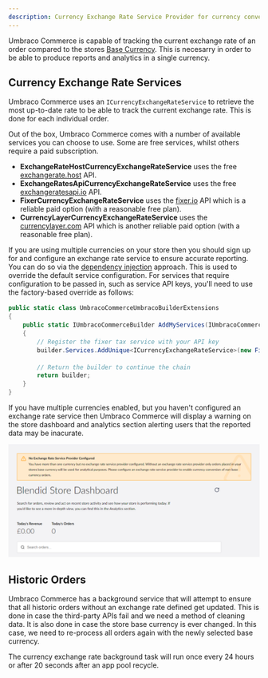```yaml
---
description: Currency Exchange Rate Service Provider for currency conversion in Umbraco Commerce.
---
```


Umbraco Commerce is capable of tracking the current exchange rate of an order compared to the stores [Base Currency](./base-currency.md). This is necesarry in order to be able to produce reports and analytics in a single currency.

## Currency Exchange Rate Services

Umbraco Commerce uses an `ICurrencyExchangeRateService` to retrieve the most up-to-date rate to be able to track the current exchange rate. This is done for each individual order.

Out of the box, Umbraco Commerce comes with a number of available services you can choose to use. Some are free services, whilst others require a paid subscription.

* **ExchangeRateHostCurrencyExchangeRateService** uses the free [exchangerate.host](https://exchangerate.host/) API.
* **ExchangeRatesApiCurrencyExchangeRateService** uses the free [exchangeratesapi.io](https://exchangeratesapi.io/) API.
* **FixerCurrencyExchangeRateService** uses the [fixer.io](https://fixer.io/) API which is a reliable paid option (with a reasonable free plan).
* **CurrencyLayerCurrencyExchangeRateService** uses the [currencylayer.com](https://currencylayer.com/) API which is another reliable paid option (with a reasonable free plan).

If you are using multiple currencies on your store then you should sign up for and configure an exchange rate service to ensure accurate reporting. You can do so via the [dependency injection](dependency-injection.md) approach. This is used to override the default service configuration. For services that require configuration to be passed in, such as service API keys, you'll need to use the factory-based override as follows:

```csharp
public static class UmbracoCommerceUmbracoBuilderExtensions
{
    public static IUmbracoCommerceBuilder AddMyServices(IUmbracoCommerceBuilder builder)
    {
        // Register the fixer tax service with your API key
        builder.Services.AddUnique<ICurrencyExchangeRateService>(new FixerCurrencyExchangeRateService("YOUR_FIXER_API_KEY"));
        
        // Return the builder to continue the chain
        return builder;
    }
}
```

If you have multiple currencies enabled, but you haven't configured an exchange rate service then Umbraco Commerce will display a warning on the store dashboard and analytics section alerting users that the reported data may be inacurate.

![No Exchange Rate Service Provider Warning](../media/v14/no-exchange-rate-provider.png)

## Historic Orders

Umbraco Commerce has a background service that will attempt to ensure that all historic orders without an exchange rate defined get updated. This is done in case the third-party APIs fail and we need a method of cleaning data. It is also done in case the store base currency is ever changed. In this case, we need to re-process all orders again with the newly selected base currency.

The currency exchange rate background task will run once every 24 hours or after 20 seconds after an app pool recycle.
